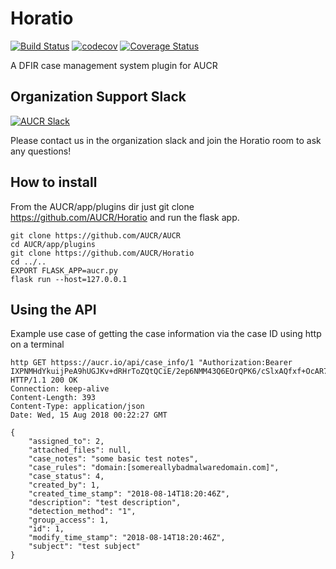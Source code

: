 # Horatio
[![Build Status](https://travis-ci.org/AUCR/Horatio.svg?branch=master)](https://travis-ci.org/AUCR/Horatio)
[![codecov](https://codecov.io/gh/AUCR/Horatio/branch/master/graph/badge.svg)](https://codecov.io/gh/AUCR/Horatio)
[![Coverage Status](https://coveralls.io/repos/github/AUCR/Horatio/badge.svg)](https://coveralls.io/github/AUCR/Horatio)

A DFIR case management system plugin for AUCR


## Organization Support Slack
[![AUCR Slack](https://slack.aucr.io/badge.svg)](https://slack.aucr.io/)

Please contact us in the organization slack and join the Horatio room to ask any questions!


## How to install

From the AUCR/app/plugins dir just git clone https://github.com/AUCR/Horatio and run the flask app.

    git clone https://github.com/AUCR/AUCR
    cd AUCR/app/plugins
    git clone https://github.com/AUCR/Horatio
    cd ../..
    EXPORT FLASK_APP=aucr.py
    flask run --host=127.0.0.1
    
    
    
## Using the API
Example use case of getting the case information via the case ID using http on a terminal


    http GET httpss://aucr.io/api/case_info/1 "Authorization:Bearer IXPNMHdYkuijPeA9hUGJKv+dRHrToZQtQCiE/2ep6NMM43Q6EOrQPK6/cSlxAQfxf+OcAR7SzyYlAdtRtMAzXQ=="
    HTTP/1.1 200 OK
    Connection: keep-alive
    Content-Length: 393
    Content-Type: application/json
    Date: Wed, 15 Aug 2018 00:22:27 GMT
    
    {
        "assigned_to": 2,
        "attached_files": null,
        "case_notes": "some basic test notes",
        "case_rules": "domain:[somereallybadmalwaredomain.com]",
        "case_status": 4,
        "created_by": 1,
        "created_time_stamp": "2018-08-14T18:20:46Z",
        "description": "test description",
        "detection_method": "1",
        "group_access": 1,
        "id": 1,
        "modify_time_stamp": "2018-08-14T18:20:46Z",
        "subject": "test subject"
    }


